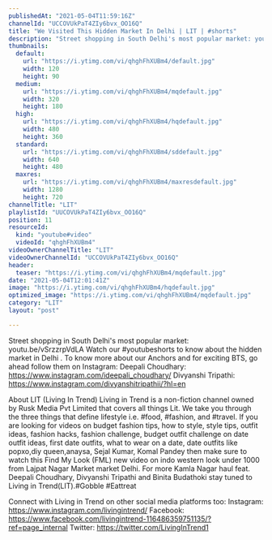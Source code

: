 ```yaml
---
publishedAt: "2021-05-04T11:59:16Z"
channelId: "UCCOVUkPaT4ZIy6bvx_OO16Q"
title: "We Visited This Hidden Market In Delhi | LIT | #shorts"
description: "Street shopping in South Delhi's most popular market: youtu.be/vSrzzrpVdLA\nWatch our #youtubeshorts to know about the hidden market in Delhi\n.\nTo know more about our Anchors and for exciting BTS, go ahead follow them on Instagram: \nDeepali Choudhary: https://www.instagram.com/ideepali_choudhary/ \nDivyanshi Tripathi: https://www.instagram.com/divyanshitripathii/?hl=en\n\n\nAbout LIT (Living In Trend)\nLiving in Trend is a non-fiction channel owned by Rusk Media Pvt Limited that covers all things Lit.  We take you through the three things that define lifestyle i.e. #food, #fashion, and #travel. If you are looking for videos on budget fashion tips, how to style, style tips, outfit ideas, fashion hacks, fashion challenge, budget outfit challenge on date outfit ideas, first date outfits, what to wear on a date, date outfits like popxo,diy queen,anaysa, Sejal Kumar, Komal Pandey then make sure to watch this Find My Look (FML) new video on indo western look under 1000 from Lajpat Nagar Market market Delhi. For more Kamla Nagar haul feat. Deepali Choudhary, Divyanshi Tripathi and Binita Budathoki stay tuned to Living in Trend(LIT).#Gobble #Eattreat\n\n\nConnect with Living in Trend on other social media platforms too: \nInstagram: https://www.instagram.com/livingintrend/ \nFacebook: https://www.facebook.com/livingintrend-116486359751135/?ref=page_internal \nTwitter: https://twitter.com/LivingInTrend1"
thumbnails:
  default:
    url: "https://i.ytimg.com/vi/qhghFhXUBm4/default.jpg"
    width: 120
    height: 90
  medium:
    url: "https://i.ytimg.com/vi/qhghFhXUBm4/mqdefault.jpg"
    width: 320
    height: 180
  high:
    url: "https://i.ytimg.com/vi/qhghFhXUBm4/hqdefault.jpg"
    width: 480
    height: 360
  standard:
    url: "https://i.ytimg.com/vi/qhghFhXUBm4/sddefault.jpg"
    width: 640
    height: 480
  maxres:
    url: "https://i.ytimg.com/vi/qhghFhXUBm4/maxresdefault.jpg"
    width: 1280
    height: 720
channelTitle: "LIT"
playlistId: "UUCOVUkPaT4ZIy6bvx_OO16Q"
position: 11
resourceId:
  kind: "youtube#video"
  videoId: "qhghFhXUBm4"
videoOwnerChannelTitle: "LIT"
videoOwnerChannelId: "UCCOVUkPaT4ZIy6bvx_OO16Q"
header:
  teaser: "https://i.ytimg.com/vi/qhghFhXUBm4/mqdefault.jpg"
date: "2021-05-04T12:01:41Z"
image: "https://i.ytimg.com/vi/qhghFhXUBm4/hqdefault.jpg"
optimized_image: "https://i.ytimg.com/vi/qhghFhXUBm4/mqdefault.jpg"
category: "LIT"
layout: "post"

---
```

Street shopping in South Delhi's most popular market: youtu.be/vSrzzrpVdLA
Watch our #youtubeshorts to know about the hidden market in Delhi
.
To know more about our Anchors and for exciting BTS, go ahead follow them on Instagram: 
Deepali Choudhary: https://www.instagram.com/ideepali_choudhary/ 
Divyanshi Tripathi: https://www.instagram.com/divyanshitripathii/?hl=en


About LIT (Living In Trend)
Living in Trend is a non-fiction channel owned by Rusk Media Pvt Limited that covers all things Lit.  We take you through the three things that define lifestyle i.e. #food, #fashion, and #travel. If you are looking for videos on budget fashion tips, how to style, style tips, outfit ideas, fashion hacks, fashion challenge, budget outfit challenge on date outfit ideas, first date outfits, what to wear on a date, date outfits like popxo,diy queen,anaysa, Sejal Kumar, Komal Pandey then make sure to watch this Find My Look (FML) new video on indo western look under 1000 from Lajpat Nagar Market market Delhi. For more Kamla Nagar haul feat. Deepali Choudhary, Divyanshi Tripathi and Binita Budathoki stay tuned to Living in Trend(LIT).#Gobble #Eattreat


Connect with Living in Trend on other social media platforms too: 
Instagram: https://www.instagram.com/livingintrend/ 
Facebook: https://www.facebook.com/livingintrend-116486359751135/?ref=page_internal 
Twitter: https://twitter.com/LivingInTrend1